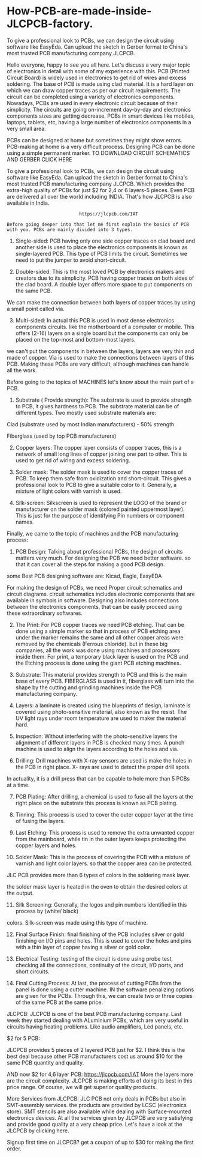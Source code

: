 # How-PCB-are-made-inside-JLCPCB-factory.
 To give a professional look to PCBs, we can design the circuit using software like EasyEda. Can upload the sketch in Gerber format to China's most trusted PCB manufacturing company JLCPCB.

Hello everyone, happy to see you all here. Let's discuss a very major topic of electronics in detail with some of my experience with this. PCB (Printed Circuit Board) is widely used in electronics to get rid of wires and excess soldering. The base of PCB is made using clad material. It is a hard layer on which we can draw copper traces as per our circuit requirements. The circuit can be completed using a variety of electronics components. Nowadays, PCBs are used in every electronic circuit because of their simplicity. The circuits are going on-increment day-by-day and electronics components sizes are getting decrease. PCBs in smart devices like mobiles, laptops, tablets, etc, having a large number of electronics components in a very small area.

PCBs can be designed at home but sometimes they might show errors. PCB-making at home is a very difficult process. Designing PCB can be done using a simple permanent marker.
TO DOWNLOAD CIRCUIT SCHEMATICS AND GERBER CLICK HERE


To give a professional look to PCBs, we can design the circuit using software like EasyEda. Can upload the sketch in Gerber format to China's most trusted PCB manufacturing company JLCPCB. Which provides the extra-high quality of PCBs for just $2 for 2,4 or 6 layers-5 pieces. Even PCB are delivered all over the world including INDIA. That's how JLCPCB is also available in India.

                               https://jlcpcb.com/IAT
    
    Before going deeper into that let me first explain the basics of PCB with you. PCBs are mainly divided into 3 types.
1) Single-sided:
PCB having only one side copper traces on clad board and another side is used to place the electronics components is known as single-layered PCB. This type of PCB limits the circuit. Sometimes we need to put the jumper to avoid short-circuit.

2) Double-sided:
This is the most loved PCB by electronics makers and creators due to its simplicity. PCB having copper traces on both sides of the clad board. A double layer offers more space to put components on the same PCB.

 We can make the connection between both layers of copper traces by using a small point called via.

3) Multi-sided:
In actual this PCB is used in most dense electronics components circuits. like the motherboard of a computer or mobile. This offers (2-16) layers on a single board but the components can only be placed on the top-most and bottom-most layers. 

we can't put the components in between the layers, layers are very thin and made of copper. Via is used to make the connections between layers of this PCB. Making these PCBs are very difficult, although machines can handle all the work.

Before going to the topics of MACHINES let's know about the main part of a PCB.

1) Substrate ( Provide strength):
The substrate is used to provide strength to PCB, it gives hardness to PCB. The substrate material can be of different types. Two mostly used substrate materials are:

Clad (substrate used by most Indian manufacturers) - 50% strength 

Fiberglass (used by top PCB manufacturers)

2) Copper layers: 
The copper layer consists of copper traces, this is a network of small long lines of copper joining one part to other. This is used to get rid of wiring and excess soldering.

3) Solder mask:
The solder mask is used to cover the copper traces of PCB. To keep them safe from oxidization and short-circuit. This gives a professional look to PCB to give a suitable color to it. Generally, a mixture of light colors with varnish is used.

4) Silk-screen:
Silkscreen is used to represent the LOGO of the brand or manufacturer on the solder mask (colored painted uppermost layer). This is just for the purpose of identifying Pin numbers or component names.

Finally, we came to the topic of machines and the PCB manufacturing process:

1) PCB Design:
Talking about professional PCBs, the design of circuits matters very much. For designing the PCB we need better software. so that it can cover all the steps for making a good PCB design.


some Best PCB designing software are: Kicad, Eagle, EasyEDA

For making the design of PCBs, we need Proper circuit schematics and circuit diagrams. circuit schematics includes electronic components that are available in symbols in software. Designing also includes connections between the electronics components, that can be easily proceed using these extraordinary softwares.

2) The Print:
 For PCB copper traces we need PCB etching. That can be done using a simple marker so that in process of PCB etching area under the marker remains the same and all other copper areas were removed by the chemicals (Ferrous chloride). but in these big companies, all the work was done using machines and processors inside them. For print, a temporary black layer is used on the PCB and the Etching process is done using the giant PCB etching machines.

3) Substrate:
This material provides strength to PCB and this is the main base of every PCB. FIBERGLASS is used in it, fiberglass will turn into the shape by the cutting and grinding machines inside the PCB manufacturing company. 

4) Layers:
a laminate is created using the blueprints of design, laminate is covered using photo-sensitive material, also known as the resist. The UV light rays under room temperature are used to maker the material hard.

5) Inspection: 
Without interfering with the photo-sensitive layers the alignment of different layers in PCB is checked many times. A punch machine is used to align the layers according to the holes and via.

6) Drilling: 
Drill machines with X-ray sensors are used is make the holes in the PCB in right place. X- rays are used to detect the proper drill spots.

In actuality, it is a drill press that can be capable to hole more than 5 PCBs at a time.

7) PCB Plating:
After drilling, a chemical is used to fuse all the layers at the right place on the substrate this process is known as PCB plating.

8) Tinning:
This process is used to cover the outer copper layer at the time of fusing the layers.

9) Last Etching:
This process is used to remove the extra unwanted copper from the mainboard, while tin in the outer layers keeps protecting the copper layers and holes.

10) Solder Mask:
This is the process of covering the PCB with a mixture of varnish and light color layers. so that the copper area can be protected.

JLC PCB provides more than 6 types of colors in the soldering mask layer. 

the solder mask layer is heated in the oven to obtain the desired colors at the output.

11) Silk Screening:
Generally, the logos and pin numbers identified in this process by (white/ black)

colors. Silk-screen was made using this type of machine.

12) Final Surface Finish:
final finishing of the PCB includes silver or gold finishing on I/O pins and holes. This is used to cover the holes and pins with a thin layer of copper having a silver or gold color.

13) Electrical Testing:
testing of the circuit is done using probe test, checking all the connections, continuity of the circuit, I/O ports, and short circuits.

14) Final Cutting Process:
At last, the process of cutting PCBs from the panel is done using a cutter machine. IN the software penalizing options are given for the PCBs. Through this, we can create two or three copies of the same PCB at the same price.

JLCPCB:
JLCPCB is one of the best PCB manufacturing company. Last week they started dealing with ALuminium PCBs, which are very useful in circuits having heating problems. Like audio amplifiers, Led panels, etc.

$2 for 5 PCB:

JLCPCB provides 5 pieces of 2 layered PCB just for $2. I think this is the best deal because other PCB manufacturers cost us around $10 for the same PCB quantity and quality.

AND now $2 for 4,6 layer PCB:  https://jlcpcb.com/IAT
More the layers more are the circuit complexity. JLCPCB is making efforts of doing its best in this price range. Of course, we will get superior quality products.  

More Services from JLCPCB:
JLC PCB not only deals in PCBs but also in SMT-assembly services. the products are provided by LCSC (electronics store). SMT stencils are also available while dealing with Surface-mounted electronics devices. 
At all the services given by JLCPCB are very satisfying and provide good quality at a very cheap price. Let's have a look at the JLCPCB by clicking here. 

Signup first time on JLCPCB? get a coupon of up to $30 for making the first order.
